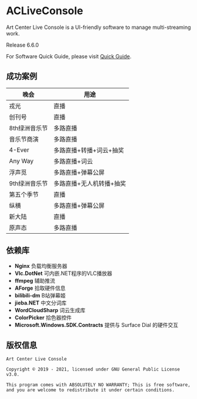 # ACLiveConsole
Art Center Live Console is a UI-friendly software to manage multi-streaming work.

Release 6.6.0

For Software Quick Guide, please visit [Quick Guide](https://github.com/LogCreative/ACLiveConsole/wiki).

## 成功案例

|晚会|用途|
|----|----|
|戎光|直播|
|创刊号|直播|
|8th绿洲音乐节|多路直播|
|音乐节商演|多路直播|
|4-Ever|多路直播+转播+词云+抽奖|
|Any Way|多路直播+词云|
|浮声觅|多路直播+弹幕公屏|
|9th绿洲音乐节|多路直播+无人机转播+抽奖|
|第五个季节|直播|
|纵横|多路直播+弹幕公屏|
|新大陆|直播|
|原声态|多路直播|

## 依赖库

- **Nginx** 负载均衡服务器
- **Vlc.DotNet** 可内嵌.NET程序的VLC播放器
- **ffmpeg** 辅助推流
- **AForge** 拾取硬件信息
- **bilibili-dm** B站弹幕姬
- **jieba.NET** 中文分词库
- **WordCloudSharp** 词云生成库
- **ColorPicker** 拾色器控件
- **Microsoft.Windows.SDK.Contracts** 提供与 Surface Dial 的硬件交互
## 版权信息

```
Art Center Live Console

Copyright © 2019 - 2021, licensed under GNU General Public License v3.0.

This program comes with ABSOLUTELY NO WARRANTY; This is free software, 
and you are welcome to redistribute it under certain conditions.
```